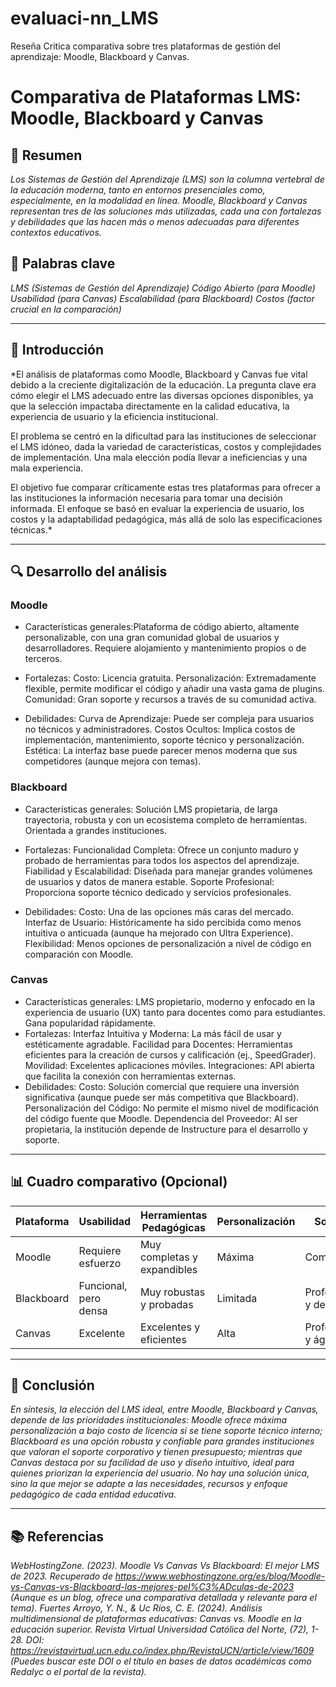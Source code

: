 # evaluaci-nn_LMS
Reseña Critica comparativa sobre tres plataformas de gestión del aprendizaje: Moodle, Blackboard y Canvas.
# Comparativa de Plataformas LMS: Moodle, Blackboard y Canvas

## 📝 Resumen
*Los Sistemas de Gestión del Aprendizaje (LMS) son la columna vertebral de la educación moderna, tanto en entornos presenciales como, especialmente, en la modalidad en línea. Moodle, Blackboard y Canvas representan tres de las soluciones más utilizadas, cada una con fortalezas y debilidades que las hacen más o menos adecuadas para diferentes contextos educativos.*

## 🔑 Palabras clave
*LMS (Sistemas de Gestión del Aprendizaje)
Código Abierto (para Moodle)
Usabilidad (para Canvas)
Escalabilidad (para Blackboard)
Costos (factor crucial en la comparación)*

---

## 🎯 Introducción
*El análisis de plataformas como Moodle, Blackboard y Canvas fue vital debido a la creciente digitalización de la educación. La pregunta clave era cómo elegir el LMS adecuado entre las diversas opciones disponibles, ya que la selección impactaba directamente en la calidad educativa, la experiencia de usuario y la eficiencia institucional.

El problema se centró en la dificultad para las instituciones de seleccionar el LMS idóneo, dada la variedad de características, costos y complejidades de implementación. Una mala elección podía llevar a ineficiencias y una mala experiencia.

El objetivo fue comparar críticamente estas tres plataformas para ofrecer a las instituciones la información necesaria para tomar una decisión informada. El enfoque se basó en evaluar la experiencia de usuario, los costos y la adaptabilidad pedagógica, más allá de solo las especificaciones técnicas.*

---

## 🔍 Desarrollo del análisis

### Moodle
- Características generales:Plataforma de código abierto, altamente personalizable, con una gran comunidad global de usuarios y desarrolladores. Requiere alojamiento y mantenimiento propios o de terceros.
- Fortalezas:
Costo: Licencia gratuita.
Personalización: Extremadamente flexible, permite modificar el código y añadir una vasta gama de plugins.
Comunidad: Gran soporte y recursos a través de su comunidad activa.

- Debilidades:
Curva de Aprendizaje: Puede ser compleja para usuarios no técnicos y administradores.
Costos Ocultos: Implica costos de implementación, mantenimiento, soporte técnico y personalización.
Estética: La interfaz base puede parecer menos moderna que sus competidores (aunque mejora con temas).

### Blackboard
- Características generales: Solución LMS propietaria, de larga trayectoria, robusta y con un ecosistema completo de herramientas. Orientada a grandes instituciones.
- Fortalezas:
Funcionalidad Completa: Ofrece un conjunto maduro y probado de herramientas para todos los aspectos del aprendizaje.
Fiabilidad y Escalabilidad: Diseñada para manejar grandes volúmenes de usuarios y datos de manera estable.
Soporte Profesional: Proporciona soporte técnico dedicado y servicios profesionales.

- Debilidades:
Costo: Una de las opciones más caras del mercado.
Interfaz de Usuario: Históricamente ha sido percibida como menos intuitiva o anticuada (aunque ha mejorado con Ultra Experience).
Flexibilidad: Menos opciones de personalización a nivel de código en comparación con Moodle.

### Canvas
- Características generales: LMS propietario, moderno y enfocado en la experiencia de usuario (UX) tanto para docentes como para estudiantes. Gana popularidad rápidamente.
- Fortalezas:
Interfaz Intuitiva y Moderna: La más fácil de usar y estéticamente agradable.
Facilidad para Docentes: Herramientas eficientes para la creación de cursos y calificación (ej., SpeedGrader).
Movilidad: Excelentes aplicaciones móviles.
Integraciones: API abierta que facilita la conexión con herramientas externas.
- Debilidades:
Costo: Solución comercial que requiere una inversión significativa (aunque puede ser más competitiva que Blackboard).
Personalización del Código: No permite el mismo nivel de modificación del código fuente que Moodle.
Dependencia del Proveedor: Al ser propietaria, la institución depende de Instructure para el desarrollo y soporte.
---

## 📊 Cuadro comparativo (Opcional)

| Plataforma | Usabilidad           | Herramientas Pedagógicas     | Personalización | Soporte               |
|------------|----------------------|------------------------------|-----------------|-----------------------|
| Moodle     |Requiere esfuerzo     |Muy completas y expandibles   | Máxima          |Comunitario            |
| Blackboard |Funcional, pero densa |Muy robustas y probadas       | Limitada        | Profesional y dedicado|
| Canvas     |Excelente             | Excelentes y eficientes      |Alta             | Profesional y ágil    |

---

## 🧠 Conclusión
*En síntesis, la elección del LMS ideal, entre Moodle, Blackboard y Canvas, depende de las prioridades institucionales: Moodle ofrece máxima personalización a bajo costo de licencia si se tiene soporte técnico interno; Blackboard es una opción robusta y confiable para grandes instituciones que valoran el soporte corporativo y tienen presupuesto; mientras que Canvas destaca por su facilidad de uso y diseño intuitivo, ideal para quienes priorizan la experiencia del usuario. No hay una solución única, sino la que mejor se adapte a las necesidades, recursos y enfoque pedagógico de cada entidad educativa.*

---

## 📚 Referencias
*WebHostingZone. (2023). Moodle Vs Canvas Vs Blackboard: El mejor LMS de 2023. Recuperado de https://www.webhostingzone.org/es/blog/Moodle-vs-Canvas-vs-Blackboard-las-mejores-pel%C3%ADculas-de-2023 (Aunque es un blog, ofrece una comparativa detallada y relevante para el tema).
Fuertes Arroyo, Y. N., & Uc Ríos, C. E. (2024). Análisis multidimensional de plataformas educativas: Canvas vs. Moodle en la educación superior. Revista Virtual Universidad Católica del Norte, (72), 1-28. DOI: https://revistavirtual.ucn.edu.co/index.php/RevistaUCN/article/view/1609 (Puedes buscar este DOI o el título en bases de datos académicas como Redalyc o el portal de la revista).*

